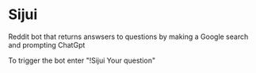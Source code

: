 # Sijui
Reddit bot that returns answsers to questions by making a Google search and prompting ChatGpt

To trigger the bot enter "!Sijui Your question"
